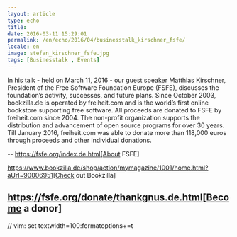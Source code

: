 ```yaml
---
layout: article
type: echo
title:
date: 2016-03-11 15:29:01
permalink: /en/echo/2016/04/businesstalk_kirschner_fsfe/
locale: en
image: stefan_kirschner_fsfe.jpg
tags: [Businesstalk , Events]
---
```

In his talk - held on March 11, 2016 - our guest speaker Matthias Kirschner, President of the Free Software Foundation Europe (FSFE), discusses the foundation’s activity, successes, and future plans. Since October 2003, bookzilla.de is operated by freiheit.com and is the world’s first online bookstore supporting free software. All proceeds are donated to FSFE by freiheit.com since 2004. The non-profit organization supports the distribution and advancement of open source programs for over 30 years. Till January 2016, freiheit.com was able to donate more than 118,000 euros through proceeds and other individual donations. 

--
https://fsfe.org/index.de.html[About FSFE]

https://www.bookzilla.de/shop/action/mymagazine/1001/home.html?aUrl=90006951[Check out Bookzilla]

https://fsfe.org/donate/thankgnus.de.html[Become a donor]
--

// vim: set textwidth=100:formatoptions+=t
